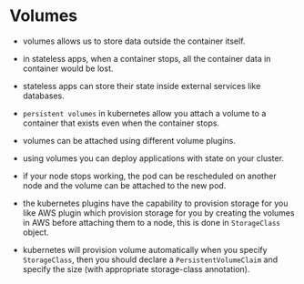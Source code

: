 # Volumes

- volumes allows us to store data outside the container itself.

- in stateless apps, when a container stops, all the container data in container would be lost.

- stateless apps can store their state inside external services like databases.

- `persistent volumes` in kubernetes allow you attach a volume to a container that exists even when the container stops.

- volumes can be attached using different volume plugins.

- using volumes you can deploy applications with state on your cluster.

- if your node stops working, the pod can be rescheduled on another node and the volume can be attached to the new pod.

- the kubernetes plugins have the capability to provision storage for you like AWS plugin which provision storage for you by creating the volumes in AWS before attaching them to a node, this is done in `StorageClass` object.

- kubernetes will provision volume automatically when you specify `StorageClass`, then you should declare a `PersistentVolumeClaim` and specify the size (with appropriate storage-class annotation).
